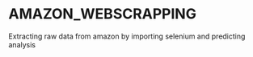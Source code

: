 # AMAZON_WEBSCRAPPING
Extracting raw data from amazon by importing selenium and predicting analysis
